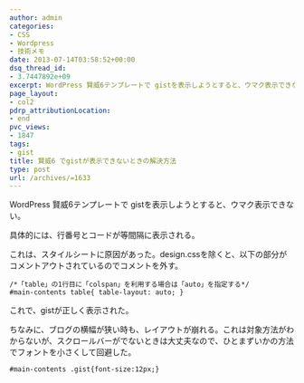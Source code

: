 ```yaml
---
author: admin
categories:
- CSS
- Wordpress
- 技術メモ
date: 2013-07-14T03:58:52+00:00
dsq_thread_id:
- 3.7447892e+09
excerpt: WordPress 賢威6テンプレートで gistを表示しようとすると、ウマク表示できないときの対処方法です。
page_layout:
- col2
pdrp_attributionLocation:
- end
pvc_views:
- 1847
tags:
- gist
title: 賢威6 でgistが表示できないときの解決方法
type: post
url: /archives/=1633
---
```


WordPress 賢威6テンプレートで gistを表示しようとすると、ウマク表示できない。

具体的には、行番号とコードが等間隔に表示される。

これは、スタイルシートに原因があった。design.cssを除くと、以下の部分がコメントアウトされているのでコメントを外す。

    /*「table」の1行目に「colspan」を利用する場合は「auto」を指定する*/
    #main-contents table{ table-layout: auto; }
    

これで、gistが正しく表示された。

ちなみに、ブログの横幅が狭い時も、レイアウトが崩れる。これは対象方法がわからないが、スクロールバーがでないときは大丈夫なので、ひとまずいかの方法でフォントを小さくして回避した。

    #main-contents .gist{font-size:12px;}